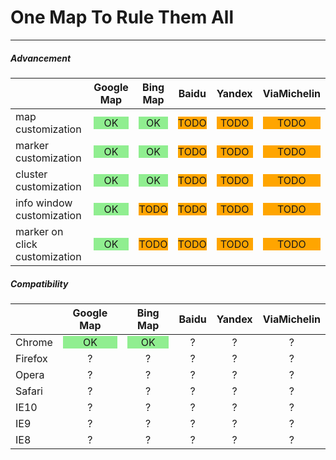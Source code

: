 # One Map To Rule Them All
---

##### Advancement
|  | Google Map | Bing Map | Baidu | Yandex | ViaMichelin |
|--|:----------:|:--------:|:-----:|:------:|:-----------:|
| map customization | <div style="background-color:lightgreen;">OK</div> | <div style="background-color:lightgreen;">OK</div> | <div style="background-color:orange;">TODO</div> | <div style="background-color:orange;">TODO</div> | <div style="background-color:orange;">TODO</div> |
| marker customization | <div style="background-color:lightgreen;">OK</div> | <div style="background-color:lightgreen;">OK</div> | <div style="background-color:orange;">TODO</div> | <div style="background-color:orange;">TODO</div> | <div style="background-color:orange;">TODO</div> |
| cluster customization | <div style="background-color:lightgreen;">OK</div> | <div style="background-color:lightgreen;">OK</div> | <div style="background-color:orange;">TODO</div> | <div style="background-color:orange;">TODO</div> | <div style="background-color:orange;">TODO</div> |
| info window customization | <div style="background-color:lightgreen;">OK</div> | <div style="background-color:orange;">TODO</div> | <div style="background-color:orange;">TODO</div> | <div style="background-color:orange;">TODO</div> | <div style="background-color:orange;">TODO</div> |
| marker on click customization | <div style="background-color:lightgreen;">OK</div> | <div style="background-color:orange;">TODO</div> | <div style="background-color:orange;">TODO</div> | <div style="background-color:orange;">TODO</div> | <div style="background-color:orange;">TODO</div> |

##### Compatibility
|  | Google Map | Bing Map | Baidu | Yandex | ViaMichelin |
|--|:----------:|:--------:|:-----:|:------:|:-----------:|
| Chrome | <div style="background-color:lightgreen;">OK</div> | <div style="background-color:lightgreen;">OK</div> | ? | ? | ? |
| Firefox | ? | ? | ? | ? | ? |
| Opera | ? | ? | ? | ? | ? |
| Safari | ? | ? | ? | ? | ? |
| IE10 | ? | ? | ? | ? | ? |
| IE9 | ? | ? | ? | ? | ? |
| IE8 | ? | ? | ? | ? | ? |

